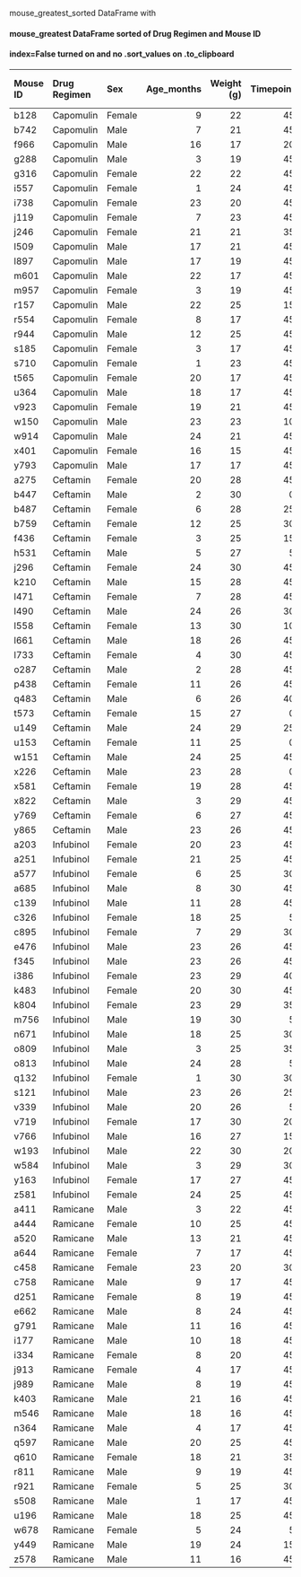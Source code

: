 mouse_greatest_sorted DataFrame with 

#### mouse_greatest DataFrame sorted of Drug Regimen and Mouse ID
#### index=False turned on and no .sort_values on .to_clipboard

| Mouse ID   | Drug Regimen   | Sex    |   Age_months |   Weight (g) |   Timepoint |   Metastatic Sites |   Tumor Volume (mm3) |
|:-----------|:---------------|:-------|-------------:|-------------:|------------:|-------------------:|---------------------:|
| b128       | Capomulin      | Female |            9 |           22 |          45 |                  2 |              38.9829 |
| b742       | Capomulin      | Male   |            7 |           21 |          45 |                  0 |              38.9396 |
| f966       | Capomulin      | Male   |           16 |           17 |          20 |                  0 |              30.486  |
| g288       | Capomulin      | Male   |            3 |           19 |          45 |                  1 |              37.074  |
| g316       | Capomulin      | Female |           22 |           22 |          45 |                  2 |              40.1592 |
| i557       | Capomulin      | Female |            1 |           24 |          45 |                  1 |              47.686  |
| i738       | Capomulin      | Female |           23 |           20 |          45 |                  2 |              37.3118 |
| j119       | Capomulin      | Female |            7 |           23 |          45 |                  1 |              38.1252 |
| j246       | Capomulin      | Female |           21 |           21 |          35 |                  1 |              38.7533 |
| l509       | Capomulin      | Male   |           17 |           21 |          45 |                  3 |              41.483  |
| l897       | Capomulin      | Male   |           17 |           19 |          45 |                  1 |              38.8469 |
| m601       | Capomulin      | Male   |           22 |           17 |          45 |                  1 |              28.431  |
| m957       | Capomulin      | Female |            3 |           19 |          45 |                  1 |              33.3291 |
| r157       | Capomulin      | Male   |           22 |           25 |          15 |                  0 |              46.5392 |
| r554       | Capomulin      | Female |            8 |           17 |          45 |                  3 |              32.3774 |
| r944       | Capomulin      | Male   |           12 |           25 |          45 |                  2 |              41.5815 |
| s185       | Capomulin      | Female |            3 |           17 |          45 |                  1 |              23.3436 |
| s710       | Capomulin      | Female |            1 |           23 |          45 |                  1 |              40.7286 |
| t565       | Capomulin      | Female |           20 |           17 |          45 |                  0 |              34.4553 |
| u364       | Capomulin      | Male   |           18 |           17 |          45 |                  3 |              31.0239 |
| v923       | Capomulin      | Female |           19 |           21 |          45 |                  2 |              40.6581 |
| w150       | Capomulin      | Male   |           23 |           23 |          10 |                  0 |              39.9523 |
| w914       | Capomulin      | Male   |           24 |           21 |          45 |                  2 |              36.041  |
| x401       | Capomulin      | Female |           16 |           15 |          45 |                  0 |              28.484  |
| y793       | Capomulin      | Male   |           17 |           17 |          45 |                  2 |              31.8962 |
| a275       | Ceftamin       | Female |           20 |           28 |          45 |                  3 |              62.9994 |
| b447       | Ceftamin       | Male   |            2 |           30 |           0 |                  0 |              45      |
| b487       | Ceftamin       | Female |            6 |           28 |          25 |                  1 |              56.0577 |
| b759       | Ceftamin       | Female |           12 |           25 |          30 |                  1 |              55.7428 |
| f436       | Ceftamin       | Female |            3 |           25 |          15 |                  2 |              48.7221 |
| h531       | Ceftamin       | Male   |            5 |           27 |           5 |                  0 |              47.7847 |
| j296       | Ceftamin       | Female |           24 |           30 |          45 |                  3 |              61.849  |
| k210       | Ceftamin       | Male   |           15 |           28 |          45 |                  3 |              68.9232 |
| l471       | Ceftamin       | Female |            7 |           28 |          45 |                  1 |              67.7487 |
| l490       | Ceftamin       | Male   |           24 |           26 |          30 |                  3 |              57.9184 |
| l558       | Ceftamin       | Female |           13 |           30 |          10 |                  0 |              46.7845 |
| l661       | Ceftamin       | Male   |           18 |           26 |          45 |                  3 |              59.852  |
| l733       | Ceftamin       | Female |            4 |           30 |          45 |                  1 |              64.2998 |
| o287       | Ceftamin       | Male   |            2 |           28 |          45 |                  4 |              59.7419 |
| p438       | Ceftamin       | Female |           11 |           26 |          45 |                  1 |              61.4339 |
| q483       | Ceftamin       | Male   |            6 |           26 |          40 |                  1 |              64.1923 |
| t573       | Ceftamin       | Female |           15 |           27 |           0 |                  0 |              45      |
| u149       | Ceftamin       | Male   |           24 |           29 |          25 |                  0 |              52.9253 |
| u153       | Ceftamin       | Female |           11 |           25 |           0 |                  0 |              45      |
| w151       | Ceftamin       | Male   |           24 |           25 |          45 |                  3 |              67.5275 |
| x226       | Ceftamin       | Male   |           23 |           28 |           0 |                  0 |              45      |
| x581       | Ceftamin       | Female |           19 |           28 |          45 |                  3 |              64.6349 |
| x822       | Ceftamin       | Male   |            3 |           29 |          45 |                  3 |              61.3867 |
| y769       | Ceftamin       | Female |            6 |           27 |          45 |                  4 |              68.5947 |
| y865       | Ceftamin       | Male   |           23 |           26 |          45 |                  3 |              64.7298 |
| a203       | Infubinol      | Female |           20 |           23 |          45 |                  2 |              67.9734 |
| a251       | Infubinol      | Female |           21 |           25 |          45 |                  1 |              65.5257 |
| a577       | Infubinol      | Female |            6 |           25 |          30 |                  2 |              57.0319 |
| a685       | Infubinol      | Male   |            8 |           30 |          45 |                  3 |              66.0831 |
| c139       | Infubinol      | Male   |           11 |           28 |          45 |                  2 |              72.2267 |
| c326       | Infubinol      | Female |           18 |           25 |           5 |                  0 |              36.3213 |
| c895       | Infubinol      | Female |            7 |           29 |          30 |                  2 |              60.9697 |
| e476       | Infubinol      | Male   |           23 |           26 |          45 |                  1 |              62.4354 |
| f345       | Infubinol      | Male   |           23 |           26 |          45 |                  1 |              60.9188 |
| i386       | Infubinol      | Female |           23 |           29 |          40 |                  4 |              67.2896 |
| k483       | Infubinol      | Female |           20 |           30 |          45 |                  3 |              66.1969 |
| k804       | Infubinol      | Female |           23 |           29 |          35 |                  2 |              62.1173 |
| m756       | Infubinol      | Male   |           19 |           30 |           5 |                  1 |              47.0104 |
| n671       | Infubinol      | Male   |           18 |           25 |          30 |                  0 |              60.1652 |
| o809       | Infubinol      | Male   |            3 |           25 |          35 |                  1 |              55.6294 |
| o813       | Infubinol      | Male   |           24 |           28 |           5 |                  0 |              45.6993 |
| q132       | Infubinol      | Female |            1 |           30 |          30 |                  4 |              54.6565 |
| s121       | Infubinol      | Male   |           23 |           26 |          25 |                  2 |              55.6507 |
| v339       | Infubinol      | Male   |           20 |           26 |           5 |                  0 |              46.2501 |
| v719       | Infubinol      | Female |           17 |           30 |          20 |                  1 |              54.0486 |
| v766       | Infubinol      | Male   |           16 |           27 |          15 |                  1 |              51.5424 |
| w193       | Infubinol      | Male   |           22 |           30 |          20 |                  0 |              50.0051 |
| w584       | Infubinol      | Male   |            3 |           29 |          30 |                  1 |              58.2684 |
| y163       | Infubinol      | Female |           17 |           27 |          45 |                  3 |              67.6856 |
| z581       | Infubinol      | Female |           24 |           25 |          45 |                  3 |              62.7545 |
| a411       | Ramicane       | Male   |            3 |           22 |          45 |                  1 |              38.4076 |
| a444       | Ramicane       | Female |           10 |           25 |          45 |                  0 |              43.0475 |
| a520       | Ramicane       | Male   |           13 |           21 |          45 |                  1 |              38.8104 |
| a644       | Ramicane       | Female |            7 |           17 |          45 |                  1 |              32.9785 |
| c458       | Ramicane       | Female |           23 |           20 |          30 |                  2 |              38.342  |
| c758       | Ramicane       | Male   |            9 |           17 |          45 |                  1 |              33.3977 |
| d251       | Ramicane       | Female |            8 |           19 |          45 |                  2 |              37.3112 |
| e662       | Ramicane       | Male   |            8 |           24 |          45 |                  2 |              40.659  |
| g791       | Ramicane       | Male   |           11 |           16 |          45 |                  1 |              29.1285 |
| i177       | Ramicane       | Male   |           10 |           18 |          45 |                  3 |              33.5624 |
| i334       | Ramicane       | Female |            8 |           20 |          45 |                  2 |              36.3745 |
| j913       | Ramicane       | Female |            4 |           17 |          45 |                  1 |              31.5605 |
| j989       | Ramicane       | Male   |            8 |           19 |          45 |                  1 |              36.1349 |
| k403       | Ramicane       | Male   |           21 |           16 |          45 |                  1 |              22.0501 |
| m546       | Ramicane       | Male   |           18 |           16 |          45 |                  1 |              30.5646 |
| n364       | Ramicane       | Male   |            4 |           17 |          45 |                  1 |              31.0953 |
| q597       | Ramicane       | Male   |           20 |           25 |          45 |                  2 |              45.2209 |
| q610       | Ramicane       | Female |           18 |           21 |          35 |                  2 |              36.5617 |
| r811       | Ramicane       | Male   |            9 |           19 |          45 |                  1 |              37.2257 |
| r921       | Ramicane       | Female |            5 |           25 |          30 |                  1 |              43.4194 |
| s508       | Ramicane       | Male   |            1 |           17 |          45 |                  0 |              30.2762 |
| u196       | Ramicane       | Male   |           18 |           25 |          45 |                  3 |              40.6677 |
| w678       | Ramicane       | Female |            5 |           24 |           5 |                  0 |              43.1664 |
| y449       | Ramicane       | Male   |           19 |           24 |          15 |                  0 |              44.1835 |
| z578       | Ramicane       | Male   |           11 |           16 |          45 |                  0 |              30.6387 |